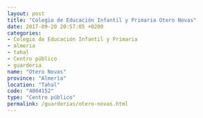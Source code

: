 ```yaml
---
layout: post
title: "Colegio de Educación Infantil y Primaria Otero Novas"
date: 2017-09-20 20:57:05 +0200
categories:
- Colegio de Educación Infantil y Primaria
- almeria
- tahal
- Centro público
- guarderia
name: "Otero Novas"
province: "Almería"
location: "Tahal"
code: "4004152"
type: "Centro público"
permalink: /guarderias/otero-novas.html
---
```

